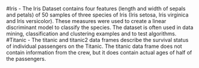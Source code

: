 #Iris - The Iris Dataset contains four features (length and width of sepals and petals) of 50 samples of three species of Iris (Iris setosa, Iris virginica and Iris versicolor). These measures were used to create a linear discriminant model to classify the species. The dataset is often used in data mining, classification and clustering examples and to test algorithms.
#Titanic - The titanic and titanic2 data frames describe the survival status of individual passengers on the Titanic. The titanic data frame does not contain information from the crew, but it does contain actual ages of half of the passengers.
